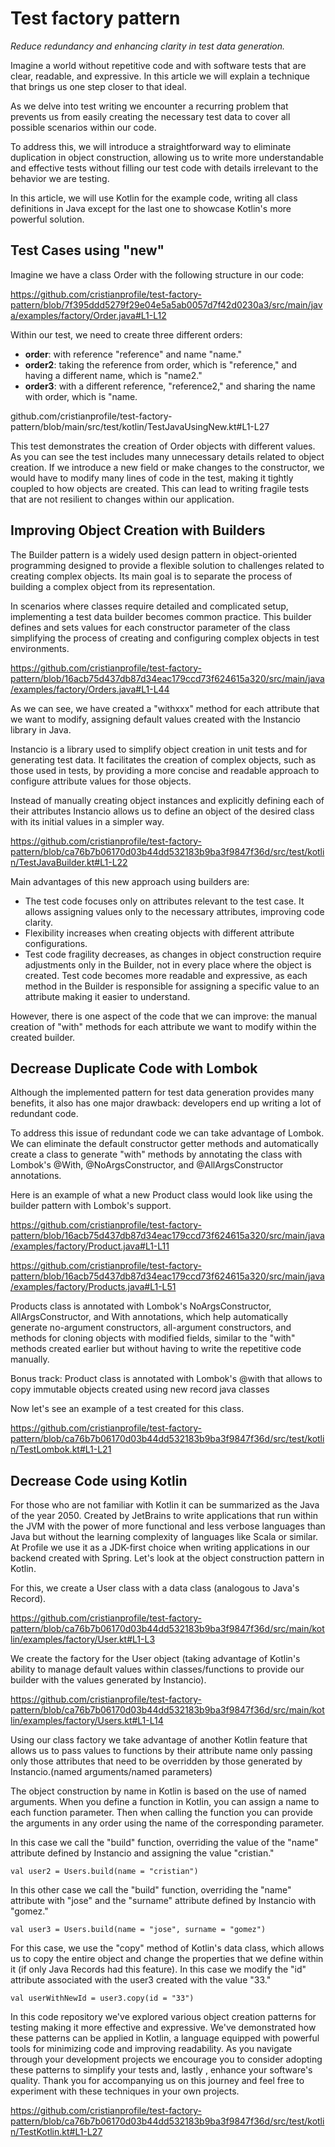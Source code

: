 # Test factory pattern

*Reduce redundancy and enhancing clarity in test data generation.*

Imagine a world without repetitive code and with software tests that are clear, readable, and expressive. In this article we will explain a technique that brings us one step closer to that ideal.

As we delve into test writing we encounter a recurring problem that prevents us from easily creating the necessary test data to cover all possible scenarios within our code.

To address this, we will introduce a straightforward way to eliminate duplication in object construction, allowing us to write more understandable and effective tests without filling our test code with details irrelevant to the behavior we are testing.

In this article, we will use Kotlin for the example code, writing all class definitions in Java except for the last one to showcase Kotlin's more powerful solution.


## Test Cases using "new"
    


Imagine we have a class Order with the following structure in our code:


https://github.com/cristianprofile/test-factory-pattern/blob/7f395ddd5279f29e04e5a5ab0057d7f42d0230a3/src/main/java/examples/factory/Order.java#L1-L12




Within our test, we need to create three different orders:

- **order**: with reference "reference" and name "name."
- **order2**: taking the reference from order, which is "reference," and having a different name, which is "name2."
- **order3**: with a different reference, "reference2," and sharing the name with order, which is "name.


github.com/cristianprofile/test-factory-pattern/blob/main/src/test/kotlin/TestJavaUsingNew.kt#L1-L27


This test demonstrates the creation of Order objects with different values. As you can see the test includes many unnecessary details related to object creation. If we introduce a new field or make changes to the constructor, we would have to modify many lines of code in the test, making it tightly coupled to how objects are created. This can lead to writing fragile tests that are not resilient to changes within our application.

## Improving Object Creation with Builders

The Builder pattern is a widely used design pattern in object-oriented programming designed to provide a flexible solution to challenges related to creating complex objects. Its main goal is to separate the process of building a complex object from its representation.

In scenarios where classes require detailed and complicated setup, implementing a test data builder becomes common practice. This builder defines and sets values for each constructor parameter of the class simplifying the process of creating and configuring complex objects in test environments.


https://github.com/cristianprofile/test-factory-pattern/blob/16acb75d437db87d34eac179ccd73f624615a320/src/main/java/examples/factory/Orders.java#L1-L44


As we can see, we have created a "withxxx" method for each attribute that we want to modify, assigning default values created with the Instancio library in Java.

Instancio is a library used to simplify object creation in unit tests and for generating test data. It facilitates the creation of complex objects, such as those used in tests, by providing a more concise and readable approach to configure attribute values for those objects.

Instead of manually creating object instances and explicitly defining each of their attributes Instancio allows us to define an object of the desired class with its initial values in a simpler way.


https://github.com/cristianprofile/test-factory-pattern/blob/ca76b7b06170d03b44dd532183b9ba3f9847f36d/src/test/kotlin/TestJavaBuilder.kt#L1-L22

Main advantages of this new approach using builders are:

- The test code focuses only on attributes relevant to the test case.
It allows assigning values only to the necessary attributes, improving code clarity.
- Flexibility increases when creating objects with different attribute configurations.
- Test code fragility decreases, as changes in object construction require adjustments only in the Builder, not in every place where the object is created.
Test code becomes more readable and expressive, as each method in the Builder is responsible for assigning a specific value to an attribute making it easier to understand.

However, there is one aspect of the code that we can improve: the manual creation of "with" methods for each attribute we want to modify within the created builder.

## Decrease Duplicate Code with Lombok

Although the implemented pattern for test data generation provides many benefits, it also has one major drawback: developers end up writing a lot of redundant code.

To address this issue of redundant code we can take advantage of Lombok. We can eliminate the default constructor getter methods and automatically create a class to generate "with" methods by annotating the class with Lombok's @With, @NoArgsConstructor, and @AllArgsConstructor annotations.

Here is an example of what a new Product class would look like using the builder pattern with Lombok's support.


https://github.com/cristianprofile/test-factory-pattern/blob/16acb75d437db87d34eac179ccd73f624615a320/src/main/java/examples/factory/Product.java#L1-L11


https://github.com/cristianprofile/test-factory-pattern/blob/16acb75d437db87d34eac179ccd73f624615a320/src/main/java/examples/factory/Products.java#L1-L51



Products class is annotated with Lombok's NoArgsConstructor, AllArgsConstructor, and With annotations, which help automatically generate no-argument constructors, all-argument constructors, and methods for cloning objects with modified fields, similar to the "with" methods created earlier but without having to write the repetitive code manually.

Bonus track: Product class is annotated with Lombok's @with that allows to copy immutable objects created using new record java classes

Now let's see an example of a test created for this class.


https://github.com/cristianprofile/test-factory-pattern/blob/ca76b7b06170d03b44dd532183b9ba3f9847f36d/src/test/kotlin/TestLombok.kt#L1-L21

## Decrease Code using Kotlin

For those who are not familiar with Kotlin it can be summarized as the Java of the year 2050. Created by JetBrains to write applications that run within the JVM with the power of more functional and less verbose languages than Java but without the learning complexity of languages like Scala or similar. At Profile we use it as a JDK-first choice when writing applications in our backend created with Spring. Let's look at the object construction pattern in Kotlin.

For this, we create a User class with a data class (analogous to Java's Record).

https://github.com/cristianprofile/test-factory-pattern/blob/ca76b7b06170d03b44dd532183b9ba3f9847f36d/src/main/kotlin/examples/factory/User.kt#L1-L3


We create the factory for the User object (taking advantage of Kotlin's ability to manage default values within classes/functions to provide our builder with the values generated by Instancio).

https://github.com/cristianprofile/test-factory-pattern/blob/ca76b7b06170d03b44dd532183b9ba3f9847f36d/src/main/kotlin/examples/factory/Users.kt#L1-L14


Using our class factory we take advantage of another Kotlin feature that allows us to pass values to functions by their attribute name only passing only those attributes that need to be overridden by those generated by Instancio.(named arguments/named parameters)

The object construction by name in Kotlin is based on the use of named arguments. When you define a function in Kotlin, you can assign a name to each function parameter. Then when calling the function you can provide the arguments in any order using the name of the corresponding parameter.


In this case we call the "build" function, overriding the value of the "name" attribute defined by Instancio and assigning the value "cristian."

    val user2 = Users.build(name = "cristian")


In this other case we call the "build" function, overriding the "name" attribute with "jose" and the "surname" attribute defined by Instancio with "gomez."

    val user3 = Users.build(name = "jose", surname = "gomez")


For this case, we use the "copy" method of Kotlin's data class, which allows us to copy the entire object and change the properties that we define within it (if only Java Records had this feature). In this case we modify the "id" attribute associated with the user3 created with the value "33."

    val userWithNewId = user3.copy(id = "33")

In this code repository we've explored various object creation patterns for testing  making it more effective and expressive. We've demonstrated how these patterns can be applied in Kotlin, a language equipped with powerful tools for minimizing code and improving readability. As you navigate through your development projects we encourage you to consider adopting these patterns to simplify your tests and, lastly , enhance your software's quality. Thank you for accompanying us on this journey and feel free to experiment with these techniques in your own projects.

https://github.com/cristianprofile/test-factory-pattern/blob/ca76b7b06170d03b44dd532183b9ba3f9847f36d/src/test/kotlin/TestKotlin.kt#L1-L27
